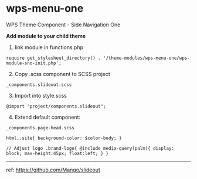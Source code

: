 # wps-menu-one
WPS Theme Component - Side Navigation One


**Add module to your child theme**

1) link module  in functions.php

`require get_stylesheet_directory() . '/theme-modules/wps-menu-one/wps-module-sno-init.php';`


2) Copy .scss component to SCSS project

`_components.slideout.scss`


3) Import into style.scss

`@import "project/components.slideout";`


4) Extend default component:

`_components.page-head.scss`

`html,.site{
    background-color: $color-body;
}`

`// Adjust logo
.brand-logo{
    @include media-query(palm){
    display: block;
    max-height:45px;
    float:left;
    }
}`
****

ref: https://github.com/Mango/slideout
